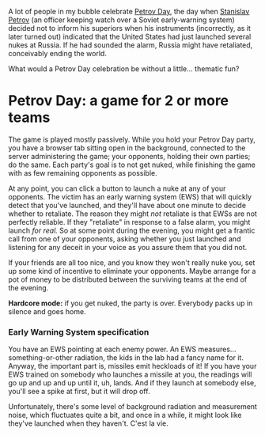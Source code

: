 A lot of people in my bubble celebrate [Petrov Day](http://lesswrong.com/lw/jq/926_is_petrov_day/), the day when [Stanislav Petrov](https://en.wikipedia.org/wiki/Stanislav_Petrov) (an officer keeping watch over a Soviet early-warning system) decided not to inform his superiors when his instruments (incorrectly, as it later turned out) indicated that the United States had just launched several nukes at Russia. If he had sounded the alarm, Russia might have retaliated, conceivably ending the world.

What would a Petrov Day celebration be without a little... thematic fun?


Petrov Day: a game for 2 or more teams
======================================

The game is played mostly passively. While you hold your Petrov Day party, you have a browser tab sitting open in the background, connected to the server administering the game; your opponents, holding their own parties; do the same. Each party's goal is to not get nuked, while finishing the game with as few remaining opponents as possible.

At any point, you can click a button to launch a nuke at any of your opponents. The victim has an early warning system (EWS) that will quickly detect that you've launched, and they'll have about one minute to decide whether to retaliate. The reason they might *not* retaliate is that EWSs are not perfectly reliable. If they "retaliate" in response to a false alarm, you might launch *for real.* So at some point during the evening, you might get a frantic call from one of your opponents, asking whether you just launched and listening for any deceit in your voice as you assure them that you did not.

If your friends are all too nice, and you know they won't really nuke you, set up some kind of incentive to eliminate your opponents. Maybe arrange for a pot of money to be distributed between the surviving teams at the end of the evening.

**Hardcore mode:** if you get nuked, the party is over. Everybody packs up in silence and goes home.


### Early Warning System specification

You have an EWS pointing at each enemy power. An EWS measures... something-or-other radiation, the kids in the lab had a fancy name for it. Anyway, the important part is, missiles emit heckloads of it! If you have your EWS trained on somebody who launches a missile at you, the readings will go up and up and up until it, uh, lands. And if they launch at somebody else, you'll see a spike at first, but it will drop off.

Unfortunately, there's some level of background radiation and measurement noise, which fluctuates quite a bit, and once in a while, it might look like they've launched when they haven't. C'est la vie.
